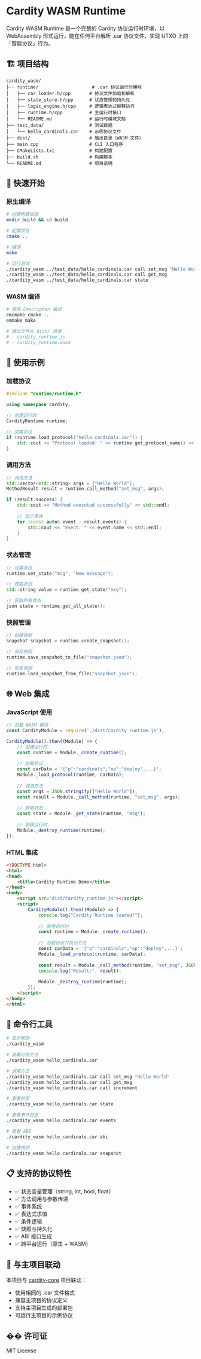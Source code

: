 # Cardity WASM Runtime

Cardity WASM Runtime 是一个完整的 Cardity 协议运行时环境，以 WebAssembly 形式运行，能在任何平台解析 .car 协议文件，实现 UTXO 上的「智能协议」行为。

## 🏗️ 项目结构

```
cardity_wasm/
├── runtime/                    # .car 协议运行时模块
│   ├── car_loader.h/cpp       # 协议文件加载和解析
│   ├── state_store.h/cpp      # 状态管理和持久化
│   ├── logic_engine.h/cpp     # 逻辑表达式解释执行
│   ├── runtime.h/cpp          # 主运行时接口
│   └── README.md              # 运行时模块文档
├── test_data/                 # 测试数据
│   └── hello_cardinals.car    # 示例协议文件
├── dist/                      # 输出目录（WASM 文件）
├── main.cpp                   # CLI 入口程序
├── CMakeLists.txt             # 构建配置
├── build.sh                   # 构建脚本
└── README.md                  # 项目说明
```

## 🚀 快速开始

### 原生编译

```bash
# 创建构建目录
mkdir build && cd build

# 配置项目
cmake ..

# 编译
make

# 运行测试
./cardity_wasm ../test_data/hello_cardinals.car call set_msg "Hello World"
./cardity_wasm ../test_data/hello_cardinals.car call get_msg
./cardity_wasm ../test_data/hello_cardinals.car state
```

### WASM 编译

```bash
# 使用 Emscripten 编译
emcmake cmake ..
emmake make

# 输出文件在 dist/ 目录
# - cardity_runtime.js
# - cardity_runtime.wasm
```

## 📖 使用示例

### 加载协议

```cpp
#include "runtime/runtime.h"

using namespace cardity;

// 创建运行时
CardityRuntime runtime;

// 加载协议
if (runtime.load_protocol("hello_cardinals.car")) {
    std::cout << "Protocol loaded: " << runtime.get_protocol_name() << std::endl;
}
```

### 调用方法

```cpp
// 调用方法
std::vector<std::string> args = {"Hello World"};
MethodResult result = runtime.call_method("set_msg", args);

if (result.success) {
    std::cout << "Method executed successfully" << std::endl;
    
    // 显示事件
    for (const auto& event : result.events) {
        std::cout << "Event: " << event.name << std::endl;
    }
}
```

### 状态管理

```cpp
// 设置状态
runtime.set_state("msg", "New message");

// 获取状态
std::string value = runtime.get_state("msg");

// 获取所有状态
json state = runtime.get_all_state();
```

### 快照管理

```cpp
// 创建快照
Snapshot snapshot = runtime.create_snapshot();

// 保存快照
runtime.save_snapshot_to_file("snapshot.json");

// 恢复快照
runtime.load_snapshot_from_file("snapshot.json");
```

## 🌐 Web 集成

### JavaScript 使用

```javascript
// 加载 WASM 模块
const CardityModule = require('./dist/cardity_runtime.js');

CardityModule().then((Module) => {
    // 创建运行时
    const runtime = Module._create_runtime();
    
    // 加载协议
    const carData = '{"p":"cardinals","op":"deploy",...}';
    Module._load_protocol(runtime, carData);
    
    // 调用方法
    const args = JSON.stringify(["Hello World"]);
    const result = Module._call_method(runtime, "set_msg", args);
    
    // 获取状态
    const state = Module._get_state(runtime, "msg");
    
    // 销毁运行时
    Module._destroy_runtime(runtime);
});
```

### HTML 集成

```html
<!DOCTYPE html>
<html>
<head>
    <title>Cardity Runtime Demo</title>
</head>
<body>
    <script src="dist/cardity_runtime.js"></script>
    <script>
        CardityModule().then((Module) => {
            console.log("Cardity Runtime loaded!");
            
            // 使用运行时
            const runtime = Module._create_runtime();
            
            // 加载协议并执行方法
            const carData = '{"p":"cardinals","op":"deploy",...}';
            Module._load_protocol(runtime, carData);
            
            const result = Module._call_method(runtime, "set_msg", JSON.stringify(["Hello from Web!"]));
            console.log("Result:", result);
            
            Module._destroy_runtime(runtime);
        });
    </script>
</body>
</html>
```

## 🔧 命令行工具

```bash
# 显示帮助
./cardity_wasm

# 查看可用方法
./cardity_wasm hello_cardinals.car

# 调用方法
./cardity_wasm hello_cardinals.car call set_msg "Hello World"
./cardity_wasm hello_cardinals.car call get_msg
./cardity_wasm hello_cardinals.car call increment

# 查看状态
./cardity_wasm hello_cardinals.car state

# 查看事件日志
./cardity_wasm hello_cardinals.car events

# 查看 ABI
./cardity_wasm hello_cardinals.car abi

# 创建快照
./cardity_wasm hello_cardinals.car snapshot
```

## 📋 支持的协议特性

- ✅ 状态变量管理（string, int, bool, float）
- ✅ 方法调用与参数传递
- ✅ 事件系统
- ✅ 表达式求值
- ✅ 条件逻辑
- ✅ 快照与持久化
- ✅ ABI 接口生成
- ✅ 跨平台运行（原生 + WASM）

## 🔗 与主项目联动

本项目与 [cardity-core](https://github.com/cardity-org/cardity-core) 项目联动：

- 使用相同的 .car 文件格式
- 兼容主项目的协议定义
- 支持主项目生成的部署包
- 可运行主项目的示例协议

## �� 许可证

MIT License 